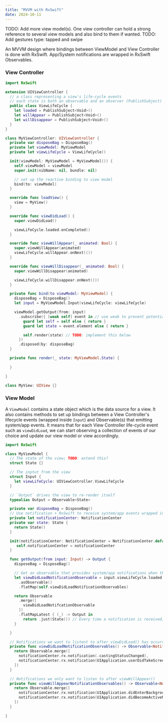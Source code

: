 ```yaml
---
title: "MVVM with RxSwift"
date: 2024-10-11
---
```

TODO: Add more view model(s). One view controller can hold a strong reference to several view models and also bind to them if wanted.
TODO: Add gestures type: tapped and swipe

An MVVM design where bindings between ViewModel and View Controller is done with RxSwift. App/System notifications are wrapped in RxSwift Observables.

### View Controller
```Swift
import RxSwift

extension UIViewController {
  // a class representing a view's life-cycle events
  // each state is both an observable and an observer (PublishSubject)
  public class ViewLifeCycle {
    let loaded = PublishSubject<Void>()
    let willAppear = PublishSubject<Void>()
    let willDisappear = PublishSubject<Void>()
  }
}

class MyViewController: UIViewController {
  private var disposeBag = DisposeBag()
  private let viewModel: MyViewModel
  private let viewLifeCycle = ViewLifeCycle()

  init(viewModel: MyViewModel = MyViewModel()) {
    self.viewModel = viewModel
    super.init(nibName: nil, bundle: nil)

    // set up the reactive binding to view model
    bind(to: viewModel)
  }

  override func loadView() {
    view = MyView()
  }

  override func viewDidLoad() {
    super.viewDidLoad()

    viewLifeCycle.loaded.onCompleted()
  }

  override func viewWillAppear(_ animated: Bool) {
    super.viewWillAppear(animated)
    viewLifeCycle.willAppear.onNext(())
  }

  override func viewWillDisappear(_ animated: Bool) {
    super.viewWillDisappear(animated)

    viewLifeCycle.willDisappear.onNext(())
  }

  private func bind(to viewModel: MyViewModel) {
    disposeBag = DisposeBag()
    let input = MyViewModel.Input(viewLifeCycle: viewLifeCycle)

    viewModel.getOutput(from: input)
      .subscribe({ [weak self] event in // use weak to prevent potential retaining cycle when using disposeBag below
        guard let self = self else { return }
        guard let state = event.element else { return }

        self.render(state) // TODO: implement this below
      })
      .disposed(by: disposeBag)
  }

  private func render(_ state: MyViewModel.State) {
  
  }

}

class MyView: UIView {}

```

### View Model
A `ViewModel` contains a state object which is the data source for a view.
It also contains methods to set up bindings between a View Controller's lifecycle events (wrapped inside `Input`) and Observable(s) that emitting system/app events.
It means that for each View Controller life-cycle event such as `viewDidLoad`, we can start observing a collection of events of our choice and update our view model or view accordingly.

```Swift
import RxSwift

class MyViewModel {
  // The state of the view; TODO: extend this?
  struct State {}

  // The inptut from the view
  struct Input {
    let viewLifeCycle: UIViewController.ViewLifeCycle
  }

  // `Output` drives the view to re-render itself
  typealias Output = Observable<State>

  private var disposeBag = DisposeBag()
  // Use notification + RxSwift to receive system/app events wrapped in observables
  private let notificationCenter: NotificationCenter
  private var state: State {
    return State()
  }

  init(notificationCenter: NotificationCenter = NotificationCenter.default) {
     self.notificationCenter = notificationCenter
  }

  func getOutput(from input: Input) -> Output {
    disposeBag = DisposeBag()

    // Get an observable that provides system/app notifications when the view did load
    let viewDidLoadNotificationObservable = input.viewLifeCycle.loaded
      .asObservable()
      .flatMap(self.viewDidLoadNotificationObservables)

    return Observable
      .merge([
        viewDidLoadNotifcationObservable
      ])
      .flatMapLatest { (_) -> Output in
        return .just(State()) // Every time a notification is received, the brand new state object is created and return to the view/view controller
    }

  }

  // Notifications we want to listent to after viewDidLoad() has occurred
  private func viewDidLoadNotificationObservables() -> Observable<Notification> {
    return Observable.merge([
      notificationCenter.rx.notification(.castingStatusChanged),
      notificationCenter.rx.notification(UIApplication.userDidTakeScreenshotNotification)
    ])
  }

  // Notifications we only want to listen to after viewWillAppear()
  private func viewWillAppearNotificationObservables() -> Observable<Notification> {
    return Observable.merge([
      notificationCenter.rx.notification(UIApplication.didEnterBackgroundNotification),
      notificationCenter.rx.notification(UIApplication.didBecomeActiveNotification)
    ])
  }
  
}
```

